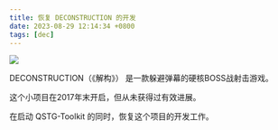 ```yaml
---
title: 恢复 DECONSTRUCTION 的开发
date: 2023-08-29 12:14:34 +0800
tags: [dec]
---
```


![](./img/dec/0x0000.png)

DECONSTRUCTION（《解构》） 是一款躲避弹幕的硬核BOSS战射击游戏。

这个小项目在2017年末开启，但从未获得过有效进展。

在启动 QSTG-Toolkit 的同时，恢复这个项目的开发工作。
